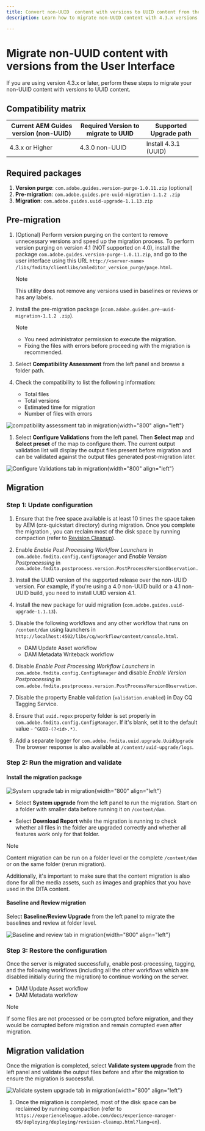 ```yaml
---
title: Convert non-UUID  content with versions to UUID content from the User Interface
description: Learn how to migrate non-UUID content with 4.3.x versions.

---
```

# Migrate non-UUID content with versions from the User Interface

If you are using version 4.3.x or later, perform these steps to migrate your non-UUID content with versions to UUID content. 

## Compatibility matrix

|Current AEM Guides version (non-UUID)|Required Version to migrate to UUID| Supported Upgrade path| 
|---|---|---|
|4.3.x or Higher|   4.3.0 non-UUID |Install 4.3.1 (UUID) |

## Required packages

1. **Version purge**: `com.adobe.guides.version-purge-1.0.11.zip` (optional)
1. **Pre-migration**: `com.adobe.guides.pre-uuid-migration-1.1.2 .zip`
1. **Migration**: `com.adobe.guides.uuid-upgrade-1.1.13.zip`



## Pre-migration

1. (Optional) Perform version purging on the content to remove unnecessary versions and speed up the migration process. To perform version purging on version 4.1 (NOT supported on 4.0), install the package `com.adobe.guides.version-purge-1.0.11.zip`, and go to the user interface using this URL `http://<server-name> /libs/fmdita/clientlibs/xmleditor_version_purge/page.html`. 

    >[!NOTE]
    >
    >This utility does not remove any versions used in baselines or reviews or has any labels.
1. Install the pre-migration package (`ccom.adobe.guides.pre-uuid-migration-1.1.2 .zip`).

   >[!NOTE]
    >
    >* You need administrator permission to execute the migration. 
    >* Fixing the files with errors before proceeding with the migration is recommended. 

1. Select **Compatibility Assessment**  from the left panel and browse a folder path.
1. Check the compatibility to list the following information:
    * Total files
    * Total versions
    * Estimated time for migration
    * Number of files with errors 



![compatibility assessment tab in migration](assets/migration-compatibility-assessment.png){width="800" align="left"}

<screenshot of compatibility assessment>

1. Select **Configure Validations** from the left panel. Then **Select map** and **Select preset** of the map to configure them. The current output validation list will display the output files present before migration and can be validated against the output files generated post-migration later. 

![Configure Validations tab in migration](assets/migration-configure-validation.png){width="800" align="left"}




## Migration 

### Step 1: Update configuration

1. Ensure that the free space available is at least 10 times the space taken by AEM (crx-quickstart directory) during migration. Once you complete the migration , you can reclaim most of the disk space by running compaction (refer to [Revision Cleanup](https://experienceleague.adobe.com/docs/experience-manager-65/deploying/deploying/revision-cleanup.html?lang=en)).

1. Enable *Enable Post Processing Workflow Launchers* in `com.adobe.fmdita.config.ConfigManager` and *Enable Version Postprocessing* in `com.adobe.fmdita.postprocess.version.PostProcessVersionObservation.`

1. Install the UUID version of the supported release over the non-UUID version. For example, if you're using a 4.0 non-UUID build or a 4.1 non-UUID build, you need to install UUID version 4.1.

1. Install the new package for uuid migration (`com.adobe.guides.uuid-upgrade-1.1.13`).

1. Disable the following workflows and any other workflow that runs on `/content/dam` using launchers in `http://localhost:4502/libs/cq/workflow/content/console.html`.

    * DAM Update Asset workflow
    * DAM Metadata Writeback workflow

1. Disable *Enable Post Processing Workflow Launchers* in `com.adobe.fmdita.config.ConfigManager` and disable *Enable Version Postprocessing* in `com.adobe.fmdita.postprocess.version.PostProcessVersionObservation`. 

1. Disable the property Enable validation (`validation.enabled`) in Day CQ Tagging Service.

1. Ensure that `uuid.regex` property folder is set properly in `com.adobe.fmdita.config.ConfigManager`. If it's blank, set it to the default value - `^GUID-(?<id>.*)`.
1. Add a separate logger for `com.adobe.fmdita.uuid.upgrade.UuidUpgrade` The browser response is also available at `/content/uuid-upgrade/logs`.

### Step 2: Run the migration and validate

#### Install the migration package

![System upgrade tab in migration](assets/migration-system-upgrade.png){width="800" align="left"}

* Select **System upgrade** from the left panel to run the migration. Start on a folder with smaller data before running it on `/content/dam`.

* Select **Download Report** while the migration is running to check whether all files in the folder are upgraded correctly and whether all features work only for that folder.


>[!NOTE]
>
> Content migration can be run on a folder level or the complete `/content/dam` or on the same folder (rerun migration).

Additionally, it's important to make sure that the content migration is also done for all the media assets, such as images and graphics that you have used in the DITA content.

#### Baseline and Review migration

Select **Baseline/Review Upgrade** from the left panel to migrate the baselines and review at folder level.  

![Baseline and review tab in migration](assets/migration-baseline-review-upgrade.png){width="800" align="left"}


### Step 3: Restore the configuration

Once the server is migrated successfully, enable post-processing, tagging, and the following workflows (including all the other workflows which are disabled initially during the migration) to continue working on the server.

* DAM Update Asset workflow
* DAM Metadata workflow

>[!NOTE]
>
>If some files are not processed or be corrupted before migration, and they would be corrupted before migration and remain corrupted even after migration.

## Migration validation

Once the migration is completed, select **Validate system upgrade** from the left panel and validate the output files before and after the migration to ensure the migration is successful. 

![Validate system upgrade tab in migration](assets/migration-validate-system-upgrade.png){width="800" align="left"}


1. Once the migration is completed, most of the disk space can be reclaimed by running compaction (refer to `https://experienceleague.adobe.com/docs/experience-manager-65/deploying/deploying/revision-cleanup.html?lang=en`).

